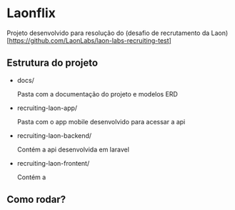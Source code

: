 # Laonflix

Projeto desenvolvido para resolução do (desafio de recrutamento da Laon)[https://github.com/LaonLabs/laon-labs-recruiting-test]

## Estrutura do projeto

* docs/

    Pasta com a documentação do projeto e modelos ERD

* recruiting-laon-app/

    Pasta com o app mobile desenvolvido para acessar a api

* recruiting-laon-backend/

    Contém a api desenvolvida em laravel

* recruiting-laon-frontent/

    Contém a 

## Como rodar?


